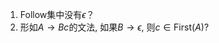 1. Follow集中没有$\epsilon$？
2. 形如$A\rightarrow Bc$的文法, 如果$B\rightarrow \epsilon$, 则$c\in \mathsf{First}(A)$?